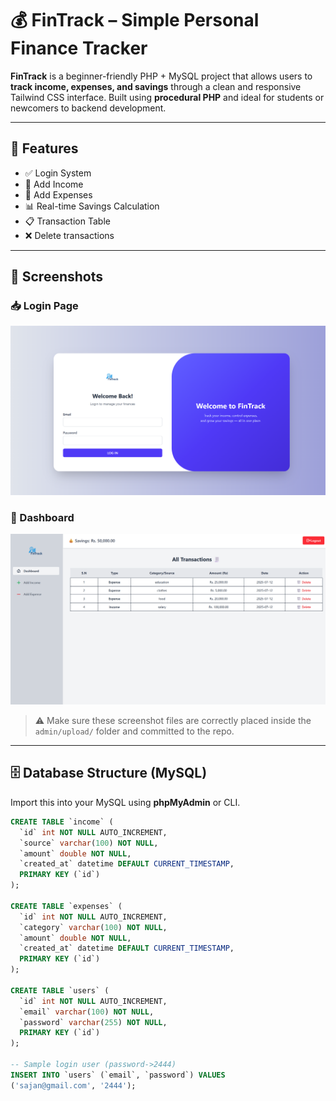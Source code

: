 # 💰 FinTrack – Simple Personal Finance Tracker

**FinTrack** is a beginner-friendly PHP + MySQL project that allows users to **track income, expenses, and savings** through a clean and responsive Tailwind CSS interface. Built using **procedural PHP** and ideal for students or newcomers to backend development.

---

## 🧰 Features

- ✅ Login System 
- 💸 Add Income
- 🧾 Add Expenses
- 📊 Real-time Savings Calculation
- 📋 Transaction Table
- ❌ Delete transactions
---

## 📸 Screenshots

### 📥 Login Page
![alt text](admin/upload/login.png)

### 🧾 Dashboard 
![Dashboard Screenshot](admin\upload\dashboard.png)

> ⚠️ Make sure these screenshot files are correctly placed inside the `admin/upload/` folder and committed to the repo.

---

## 🗄️ Database Structure (MySQL)

Import this into your MySQL using **phpMyAdmin** or CLI.

```sql
CREATE TABLE `income` (
  `id` int NOT NULL AUTO_INCREMENT,
  `source` varchar(100) NOT NULL,
  `amount` double NOT NULL,
  `created_at` datetime DEFAULT CURRENT_TIMESTAMP,
  PRIMARY KEY (`id`)
);

CREATE TABLE `expenses` (
  `id` int NOT NULL AUTO_INCREMENT,
  `category` varchar(100) NOT NULL,
  `amount` double NOT NULL,
  `created_at` datetime DEFAULT CURRENT_TIMESTAMP,
  PRIMARY KEY (`id`)
);

CREATE TABLE `users` (
  `id` int NOT NULL AUTO_INCREMENT,
  `email` varchar(100) NOT NULL,
  `password` varchar(255) NOT NULL,
  PRIMARY KEY (`id`)
);

-- Sample login user (password->2444)
INSERT INTO `users` (`email`, `password`) VALUES
('sajan@gmail.com', '2444'); 
